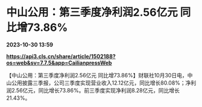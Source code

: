 # 中山公用：第三季度净利润2.56亿元 同比增73.86%

**2023-10-30 13:59**

**https://api3.cls.cn/share/article/1502188?os=web&sv=7.7.5&app=CailianpressWeb**

【中山公用：第三季度净利润2.56亿元 同比增73.86%】财联社10月30日电，中山公用披露三季报，公司三季度实现营业收入12.12亿元，同比增长80.08%；净利润2.56亿元，同比增长73.86%。前三季度实现净利润8.28亿元，同比增长21.43%。